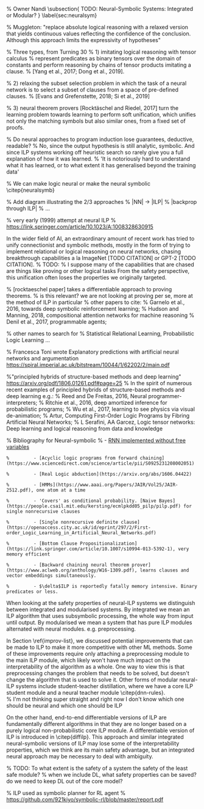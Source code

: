 % Owner Nandi
\subsection{ TODO: Neural-Symbolic Systems: Integrated or Modular? }
\label{sec:neuralsym}

% Muggleton: "replace absolute logical reasoning with a relaxed version that yields continuous values reflecting the confidence of the conclusion. Although this approach limits the expressivity of hypotheses"

% Three types, from Turning 30
% 1) imitating logical reasoning with tensor calculus 
% represent predicates as binary tensors over the domain of constants and perform reasoning by chains of tensor products imitating a clause. 
% [Yang et al., 2017; Dong et al., 2019].

% 2) relaxing the subset selection problem in which the task of a neural network is to select a subset of clauses from a space of pre-defined clauses. 
% [Evans and Grefenstette, 2018; Si et al., 2019] 

% 3) neural theorem provers [Rocktäschel and Riedel, 2017] turn the learning problem towards learning to perform soft unification, which unifies not only the matching symbols but also similar ones, from a fixed set of proofs.

% Do neural approaches to program induction lose guarantees, deductive, readable?
% No, since the output hypothesis is still analytic, symbolic. And since ILP systems working off heuristic search so rarely give you a full explanation of how it was learned.
% 'It is notoriously hard to understand what it has learned, or to what extent it has generalised beyond the training data'


% We can make logic neural or make the neural symbolic \citep{neuralsymb}

% Add diagram illustrating the 2/3 approaches
% |NN| -> |ILP|
% |backprop through ILP|
% ...

% very early (1999) attempt at neural ILP
% https://link.springer.com/article/10.1023/A:1008328630915

In the wider field of AI, an extraordinary amount of recent work has tried to unify connectionist and symbolic methods, mostly in the form of trying to implement relational or logical reasoning on neural networks, chasing breakthrough capabilities a la ImageNet [TODO CITATION] or GPT-2 [TODO CITATION]. 
% TODO: % I suppose many of the capabilities that are chased are things like proving or other logical tasks
From the safety perspective, this unification often loses the properties we originally targeted. <br>

% [rocktaeschel paper] takes a differentiable approach to proving theorems.
% is this relevant? we are not looking at proving per se, more at the method of ILP in particular
% other papers to cite:
% Garnelo et al., 2016, towards deep symbolic reinforcement learning; 
% Hudson and Manning, 2018, compositional attention networks for machine reasoning
% Denil et al., 2017, programmable agents; 


% other names to search for
% Statistical Relational Learning, Probabilistic Logic Learning ...

% Francesca Toni wrote Explanatory predictions with artificial neural networks and argumentation https://spiral.imperial.ac.uk/bitstream/10044/1/62202/2/main.pdf

%"principled hybrids of structure-based methods and deep learning" https://arxiv.org/pdf/1806.01261.pdf#page=25
% In the spirit of numerous recent examples of principled hybrids of structure-based methods and deep learning e.g.:
% Reed and De Freitas, 2016, Neural programmer-interpreters;
% Ritchie et al., 2016, deep amortized inference for probabilistic programs; 
% Wu et al., 2017, learning to see physics via visual de-animation; 
% Artur, Computing First-Order Logic Programs by Fibring Artificial Neural Networks;
% L Serafini, AA Garcez, Logic tensor networks: Deep learning and logical reasoning from data and knowledge

% Bibliography for Neural-symbolic
    % - [RNN implemented without free variables](http://www.staff.city.ac.uk/~aag/papers/flairs2005.pdf)
            
    %         - [Acyclic logic programs from forward chaining](https://www.sciencedirect.com/science/article/pii/S0925231208002051)
            
    %         - [Real Logic abduction](https://arxiv.org/abs/1606.04422)
            
    %         - [HMMs](https://www.aaai.org/Papers/JAIR/Vol25/JAIR-2512.pdf), one atom at a time
            
    %         - 'Covers' as conditional probability. [Naive Bayes](https://people.csail.mit.edu/kersting/ecmlpkdd05_pilp/pilp.pdf) for single nonrecursive clauses
            
    %         - [Single nonrecursive definite clause](https://openaccess.city.ac.uk/id/eprint/297/2/First-order_Logic_Learning_in_Artificial_Neural_Networks.pdf)
            
    %         - [Bottom Clause Propositionalization](https://link.springer.com/article/10.1007/s10994-013-5392-1), very memory efficient 

    %         - [Backward chaining neural theorem prover](https://www.aclweb.org/anthology/W16-1309.pdf), learns clauses and vector embeddings simultaneously.
            
    %         - $\delta$ILP is reportedly fatally memory intensive. Binary predicates or less.


When looking at the safety properties of neural-ILP systems we distinguish between integrated and modularised systems. By integrated we mean an ILP algorithm that uses subsymbolic processing, the whole way from input until output. By modularised we mean a system that has pure ILP modules alternated with neural modules. e.g. preprocessing.<br>

In Section \ref{improv-list}, we discussed potential improvements that can be made to ILP to make it more competitive with other ML methods. Some of these improvements require only attaching a preprocessing module to the main ILP module, which likely won't have much impact on the interpretability of the algorithm as a whole. One way to view this is that preprocessing changes the problem that needs to be solved, but doesn't change the algorithm that is used to solve it.
Other forms of modular neural-ILP systems include student-teacher distillation, where we have a core ILP student module and a neural teacher module \citep{dnn-rules}.<br>
% I'm not thinking super straight and right now I don't know which one should be neural and which one should be ILP

On the other hand, end-to-end differentiable versions of ILP are fundamentally different algorithms in that they are no longer based on a purely logical non-probabilistic core ILP module.
A differentiable version of ILP is introduced in \citep{diffilp}. This approach and similar integrated neural-symbolic versions of ILP may lose some of the interpretability properties, which we think are its main safety advantage, but an integrated neural approach may be necessary to deal with ambiguity.

% TODO: To what extent is the safety of a system the safety of the least safe module?
% when we include DL, what safety properties can be saved? do we need to keep DL out of the core model?

% ILP used as symbolic planner for RL agent
% https://github.com/921kiyo/symbolic-rl/blob/master/report.pdf


